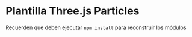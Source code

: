 # Plantilla Three.js Particles



Recuerden que deben ejecutar ```npm install``` para reconstruir los módulos
